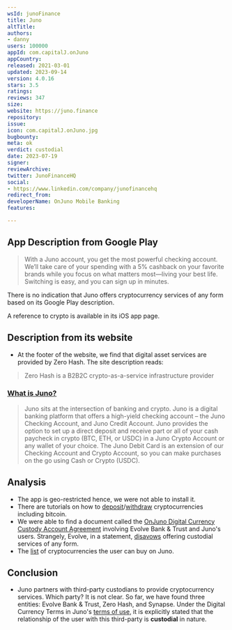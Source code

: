 ```yaml
---
wsId: junoFinance
title: Juno
altTitle: 
authors:
- danny
users: 100000
appId: com.capitalJ.onJuno
appCountry: 
released: 2021-03-01
updated: 2023-09-14
version: 4.0.16
stars: 3.5
ratings: 
reviews: 347
size: 
website: https://juno.finance
repository: 
issue: 
icon: com.capitalJ.onJuno.jpg
bugbounty: 
meta: ok
verdict: custodial
date: 2023-07-19
signer: 
reviewArchive: 
twitter: JunoFinanceHQ
social:
- https://www.linkedin.com/company/junofinancehq
redirect_from: 
developerName: OnJuno Mobile Banking
features: 

---
```


## App Description from Google Play

> With a Juno account, you get the most powerful checking account. We’ll take care of your spending with a 5% cashback on your favorite brands while you focus on what matters most—living your best life. Switching is easy, and you can sign up in minutes.

There is no indication that Juno offers cryptocurrency services of any form based on its Google Play description.

A reference to crypto is available in its iOS app page.

## Description from its website

- At the footer of the website, we find that digital asset services are provided by Zero Hash. The site description reads:

> Zero Hash is a B2B2C crypto-as-a-service infrastructure provider

### [What is Juno?](https://help.juno.finance/en/articles/3722138-what-is-juno)

> Juno sits at the intersection of banking and crypto. Juno is a digital banking platform that offers a high-yield checking account – the Juno Checking Account, and Juno Credit Account.  Juno provides the option to set up a direct deposit and receive part or all of your cash paycheck in crypto (BTC, ETH, or USDC) in a Juno Crypto Account or any wallet of your choice. The Juno Debit Card is an extension of our Checking Account and Crypto Account, so you can make purchases on the go using Cash or Crypto (USDC).

## Analysis 

- The app is geo-restricted hence, we were not able to install it.
- There are tutorials on how to [deposit](https://help.juno.finance/en/articles/5598204-how-to-deposit-crypto)/[withdraw](https://help.juno.finance/en/articles/5598202-how-to-withdraw-crypto) cryptocurrencies including bitcoin.
- We were able to find a document called the [OnJuno Digital Currency Custody Account Agreement](https://cdn.juno.finance/legal/OnJuno_Digital_Currency_Agreement.pdf) involving Evolve Bank & Trust and Juno's users. Strangely, Evolve, in a statement, [disavows](https://www.getevolved.com/important-information/) offering custodial services of any form.
- The [list](https://help.juno.finance/en/articles/5598183-what-cryptocurrencies-are-supported-by-juno) of cryptocurrencies the user can buy on Juno.

## Conclusion 

- Juno partners with third-party custodians to provide cryptocurrency services. Which party? It is not clear. So far, we have found three entities: Evolve Bank & Trust, Zero Hash, and Synapse. Under the Digital Currency Terms in Juno's [terms of use](https://juno.finance/legal/terms), it is explicitly stated that the relationship of the user with this third-party is **custodial** in nature.
